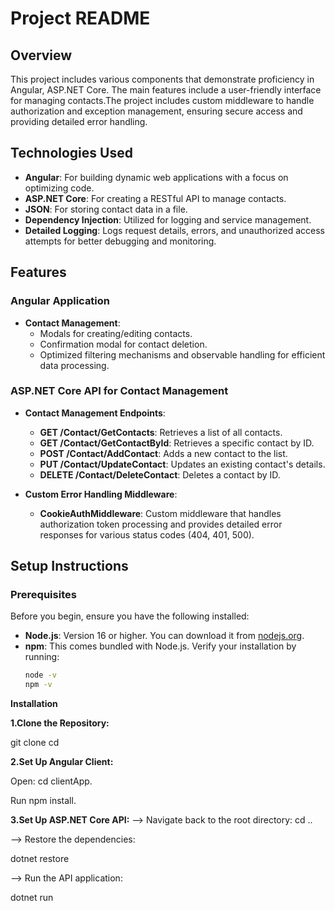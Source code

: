 # Project README

## Overview

This project includes various components that demonstrate proficiency in Angular, ASP.NET Core. The main features include a user-friendly interface for managing contacts.The project includes custom middleware to handle authorization and exception management, ensuring secure access and providing detailed error handling.

## Technologies Used

- **Angular**: For building dynamic web applications with a focus on optimizing code.
- **ASP.NET Core**: For creating a RESTful API to manage contacts.
- **JSON**: For storing contact data in a file.
- **Dependency Injection**: Utilized for logging and service management.
- **Detailed Logging**: Logs request details, errors, and unauthorized access attempts for better debugging and monitoring.

## Features

### Angular Application

- **Contact Management**:
  - Modals for creating/editing contacts.
  - Confirmation modal for contact deletion.
  - Optimized filtering mechanisms and observable handling for efficient data processing.

### ASP.NET Core API for Contact Management

- **Contact Management Endpoints**:
  - **GET /Contact/GetContacts**: Retrieves a list of all contacts.
  - **GET /Contact/GetContactById**: Retrieves a specific contact by ID.
  - **POST /Contact/AddContact**: Adds a new contact to the list.
  - **PUT /Contact/UpdateContact**: Updates an existing contact's details.
  - **DELETE /Contact/DeleteContact**: Deletes a contact by ID.

- **Custom Error Handling Middleware**:
  - **CookieAuthMiddleware**: Custom middleware that handles authorization token processing and provides detailed error responses for various status codes (404, 401, 500).

## Setup Instructions

### Prerequisites

Before you begin, ensure you have the following installed:

- **Node.js**: Version 16 or higher. You can download it from [nodejs.org](https://nodejs.org/).
- **npm**: This comes bundled with Node.js. Verify your installation by running:
  ```bash
  node -v
  npm -v

**Installation**

**1.Clone the Repository:**

git clone <repository-url>
cd <repository-folder>

**2.Set Up Angular Client:**

Open:
cd clientApp.

Run
npm install.

**3.Set Up ASP.NET Core API:**
--> Navigate back to the root directory:
cd ..

--> Restore the dependencies:

dotnet restore

--> Run the API application:

dotnet run




